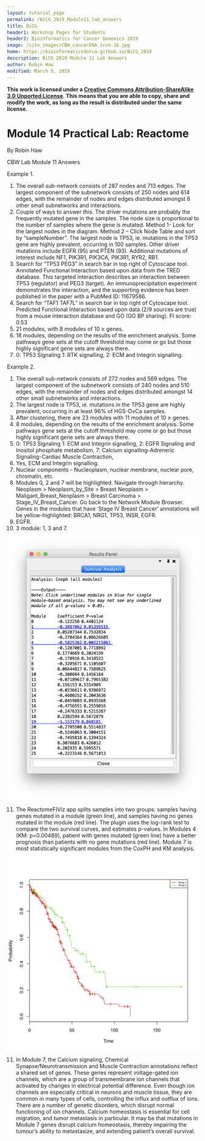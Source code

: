 ```yaml
---
layout: tutorial_page
permalink: /BiCG_2019_Module11_lab_answers
title: BiCG
header1: Workshop Pages for Students
header2: Bioinformatics for Cancer Genomics 2019
image: /site_images/CBW_cancerDNA_icon-16.jpg
home: https://bioinformaticsdotca.github.io/BiCG_2019
description: BiCG 2019 Module 11 Lab Answers
author: Robin Haw
modified: March 5, 2019
---
```


**This work is licensed under a [Creative Commons Attribution-ShareAlike 3.0 Unported License](http://creativecommons.org/licenses/by-sa/3.0/deed.en_US). This means that you are able to copy, share and modify the work, as long as the result is distributed under the same license.**

# Module 14 Practical Lab: Reactome

By Robin Haw

CBW Lab Module 11 Answers

Example 1.
1.	The overall sub-network consists of 287 nodes and 713 edges. The largest component of the subnetwork consists of 250 nodes and 614 edges, with the remainder of nodes and edges distributed amongst 8 other small subnetworks and interactions.
2.	Couple of ways to answer this. The driver mutations are probably the frequently mutated gene in the samples. The node size is proportional to the number of samples where the gene is mutated. Method 1- Look for the largest nodes in the diagram. Method 2 – Click Node Table and sort by “sampleNumber”. The largest node is TP53, ie. mutations in the TP53 gene are highly prevalent, occurring in 100 samples. Other driver mutations include EGFR (95) and PTEN (93). Additional mutations of interest include NF1, PIK3R1, PIK3CA, PIK3R1, RYR2, RB1.
3.	Search for “TP53 PEG3” in search bar in top right of Cytoscape tool. Annotated Functional Interaction based upon data from the TRED database. This targeted interaction describes an interaction between TP53 (regulator) and PEG3 (target). An immunoprecipitation experiment demonstrates the interaction, and the supporting evidence has been published in the paper with a PubMed ID: 11679586.
4.	Search for “TAF1 TAF7L” in search bar in top right of Cytoscape tool. Predicted Functional Interaction based upon data (2/9 sources are true) from a mouse interaction database and GO (GO BP sharing). FI score: 0.53
5.	21 modules, with 8 modules of 10 ≥ genes.
6.	18 modules, depending on the results of the enrichment analysis. Some pathways gene sets at the cutoff threshold may come or go but those highly significant gene sets are always there.
7.	0: TP53 Signaling 1: RTK signalling, 2: ECM and Integrin signalling.


Example 2.
1.	The overall sub-network consists of 272 nodes and 569 edges. The largest component of the subnetwork consists of 240 nodes and 510 edges, with the remainder of nodes and edges distributed amongst 14 other small subnetworks and interactions.
2.	The largest node is TP53, ie. mutations in the TP53 gene are highly prevalent, occurring in at least 96% of HGS-OvCa samples.
3.	After clustering, there are 23 modules with 11 modules of 10 ≥ genes.
4.	8 modules, depending on the results of the enrichment analysis. Some pathways gene sets at the cutoff threshold may come or go but those highly significant gene sets are always there.
5.	0: TP53 Signaling 1: ECM and Integrin signalling, 2: EGFR Signaling and Inositol phosphate metabolism, 7: Calcium signalling-Adreneric Signaling-Cardiac Muscle Contraction,
6.	Yes, ECM and Integrin signalling.
7.	Nuclear components - Nucleoplasm, nuclear membrane, nuclear pore, chromatin, etc.
8.	Modules 0, 2 and 7 will be highlighted. Navigate through hierarchy. Neoplasm > Neoplasm_by_Site > Breast Neoplasm > Maligant_Breast_Neoplasm > Breast Carcinoma > Stage_IV_Breast_Cancer.  Go back to the Network Module Browser. Genes in the modules that have ‘Stage IV Breast Cancer’ annotations will be yellow-highlighted: BRCA1, NRG1, TP53, INSR, EGFR.
9.	EGFR.
10.	3 module: 1, 3 and 7.

 
![img1](https://github.com/bioinformaticsdotca/CSHL_2019/blob/master/Module14/Reactome1-1.png?raw=true)  

11.	The ReactomeFIViz app splits samples into two groups: samples having genes mutated in a module (green line), and samples having no genes mutated in the module (red line). The plugin uses the log-rank test to compare the two survival curves, and estimates p-values. In Modules 4 (KM: p=0.00489), patient with genes mutated (green line) have a better prognosis than patients with no gene mutations (red line). Module 7 is most statistically significant modules from the CoxPH and KM analysis.
  
![img2](https://github.com/bioinformaticsdotca/CSHL_2019/blob/master/Module14/Reactome2-1.png?raw=true)   

11.	In Module 7, the Calcium signaling, Chemical Synapse/Neurotransmission and Muscle Contraction annotations reflect a shared set of genes. These genes represent voltage-gated ion channels, which are a group of transmembrane ion channels that activated by changes in electrical potential difference. Even though ion channels are especially critical in neurons and muscle tissue, they are common in many types of cells, controlling the influx and outflux of ions. There are a number of genetic disorders, which disrupt normal functioning of ion channels. Calcium homeostasis is essential for cell migration, and tumor metastasis in particular. It may be that mutations in Module 7 genes disrupt calcium homeostasis, thereby impairing the tumour’s ability to metastasize, and extending patient’s overall survival.


